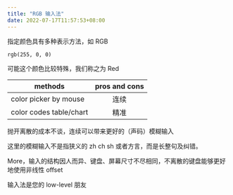 ```yaml
---
title: "RGB 输入法"
date: 2022-07-17T11:57:53+08:00
---
```


指定颜色具有多种表示方法，如 RGB

```
rgb(255, 0, 0)
```

可能这个颜色比较特殊，我们称之为 Red

| methods                 | pros and cons |
| ----------------------- | :-----------: |
| color picker by mouse   |     连续      |
| color codes table/chart |     精准      |

抛开离散的成本不谈，连续可以带来更好的（声码）模糊输入

这里的模糊输入不是指狭义的 zh ch sh 或者方言，而是长整句及纠错。

More，输入的结构因人而异、键盘、屏幕尺寸不尽相同，不离散的键盘能够更好地使用非线性 offset

输入法是您的 low-level 朋友
